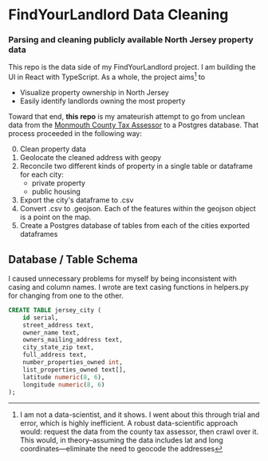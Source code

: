# FindYourLandlord Data Cleaning

### Parsing and cleaning publicly available North Jersey property data

This repo is the data side of my FindYourLandlord project. I am building the UI in React with TypeScript.
As a whole, the project aims[^1] to

- Visualize property ownership in North Jersey
- Easily identify landlords owning the most property

Toward that end, **this repo** is my amateurish attempt to go from unclean data from the [Monmouth County Tax Assessor](https://tax1.co.monmouth.nj.us/cgi-bin/prc6.cgi?menu=index&ms_user=monm&passwd=data&district=1301&mode=11) to a Postgres database.
That process proceeded in the following way:

0. Clean property data
0. Geolocate the cleaned address with geopy
0. Reconcile two different kinds of property in a single table or dataframe for each city:
    - private property
    - public housing
0. Export the city's dataframe to .csv
0. Convert .csv to .geojson. Each of the features within the geojson object is a point on the map.
0. Create a Postgres database of tables from each of the cities exported dataframes

## Database / Table Schema
I caused unnecessary problems for myself by being inconsistent with casing and column names. I wrote are text casing functions in helpers.py for changing from one to the other.

```sql
CREATE TABLE jersey_city (
    id serial,
    street_address text,
    owner_name text,
    owners_mailing_address text,
    city_state_zip text,
    full_address text,
    number_properties_owned int,
    list_properties_owned text[],
    latitude numeric(8, 6),
    longitude numeric(8, 6)
);
```

[^1]:
    I am not a data-scientist, and it shows. I went about this through trial and error, which is highly inefficient.
    A robust data-scientific approach would: request the data from the county tax assessor, then crawl over it.
    This would, in theory–assuming the data includes lat and long coordinates—eliminate the need to geocode the addresses
